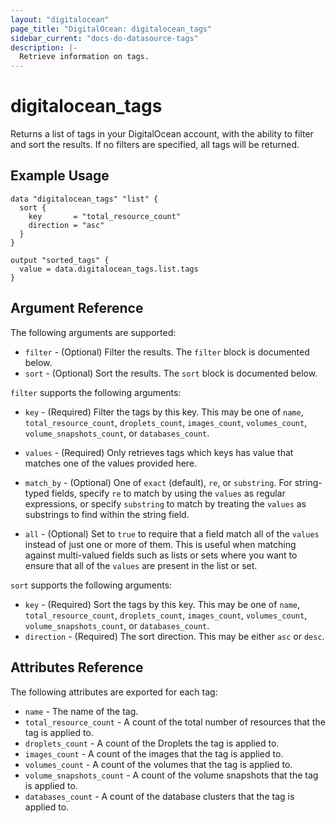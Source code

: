 ```yaml
---
layout: "digitalocean"
page_title: "DigitalOcean: digitalocean_tags"
sidebar_current: "docs-do-datasource-tags"
description: |-
  Retrieve information on tags.
---
```


# digitalocean_tags

Returns a list of tags in your DigitalOcean account, with the ability to
filter and sort the results. If no filters are specified, all tags will be
returned.

## Example Usage

```hcl
data "digitalocean_tags" "list" {
  sort {
    key       = "total_resource_count"
    direction = "asc"
  }
}

output "sorted_tags" {
  value = data.digitalocean_tags.list.tags
}
```

## Argument Reference

The following arguments are supported:

* `filter` - (Optional) Filter the results.
  The `filter` block is documented below.
* `sort` - (Optional) Sort the results.
  The `sort` block is documented below.

`filter` supports the following arguments:

* `key` - (Required) Filter the tags by this key. This may be one of `name`, `total_resource_count`,  `droplets_count`, `images_count`, `volumes_count`, `volume_snapshots_count`, or `databases_count`.
* `values` - (Required) Only retrieves tags which keys has value that matches
  one of the values provided here.

* `match_by` - (Optional) One of `exact` (default), `re`, or `substring`. For string-typed fields, specify `re` to
  match by using the `values` as regular expressions, or specify `substring` to match by treating the `values` as
  substrings to find within the string field.
  
* `all` - (Optional) Set to `true` to require that a field match all of the `values` instead of just one or more of
  them. This is useful when matching against multi-valued fields such as lists or sets where you want to ensure
  that all of the `values` are present in the list or set.

`sort` supports the following arguments:

* `key` - (Required) Sort the tags by this key. This may be one of `name`, `total_resource_count`,  `droplets_count`, `images_count`, `volumes_count`, `volume_snapshots_count`, or `databases_count`.
* `direction` - (Required) The sort direction. This may be either `asc` or `desc`.

## Attributes Reference

The following attributes are exported for each tag:

* `name` - The name of the tag.
* `total_resource_count` - A count of the total number of resources that the tag is applied to.
* `droplets_count` - A count of the Droplets the tag is applied to.
* `images_count` - A count of the images that the tag is applied to.
* `volumes_count` - A count of the volumes that the tag is applied to.
* `volume_snapshots_count` - A count of the volume snapshots that the tag is applied to.
* `databases_count` - A count of the database clusters that the tag is applied to.
